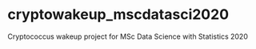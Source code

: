 # cryptowakeup_mscdatasci2020
Cryptococcus wakeup project for MSc Data Science with Statistics 2020
